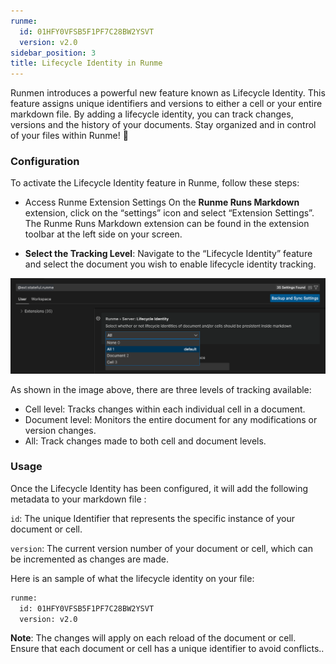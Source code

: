 ```yaml
---
runme:
  id: 01HFY0VFSB5F1PF7C28BW2YSVT
  version: v2.0
sidebar_position: 3
title: Lifecycle Identity in Runme
---
```



Runmen introduces a powerful new feature known as Lifecycle Identity. This feature assigns unique identifiers and versions to either a cell or your entire markdown file. By adding a lifecycle identity, you can track changes, versions and the history of your documents.  Stay organized and in control of your files within Runme! 🚀

### Configuration

To activate the Lifecycle Identity feature in Runme, follow these steps:

* Access Runme Extension Settings On the **Runme Runs Markdown** extension, click on the “settings” icon and select “Extension Settings”. The Runme Runs Markdown extension can be found in the extension toolbar at the left side on your screen.

* **Select the Tracking Level**:  Navigate to the “Lifecycle Identity” feature and select the document you wish to enable lifecycle identity tracking.

![lifecycle](../../static/img/lifecycle-identity1.png)

As shown in the image above, there are three levels of tracking available:

* Cell level: Tracks changes within each individual cell in a document.
* Document level: Monitors the entire document for any modifications or version changes.
* All: Track changes made to both cell and document levels.

### Usage

Once the Lifecycle Identity has been configured, it will add the following metadata to your markdown file :

`id`: The unique Identifier that represents the specific instance of your document or cell.

`version`: The current version number of your document or cell, which can be incremented as changes are made.

Here is an sample of what the lifecycle identity on your file:

```sh {"id":"01HFYHDGTT1BNMZD3CBCKHQGG0"}
runme:
  id: 01HFY0VFSB5F1PF7C28BW2YSVT
  version: v2.0
```

**Note**:
The changes will apply on each reload of the document or cell. Ensure that each document or cell has a unique identifier to avoid conflicts..
